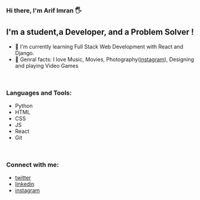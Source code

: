### Hi there, I'm Arif Imran 🖐

## I'm a student,a Developer, and a Problem Solver !

- 🌳 I'm currently learning Full Stack Web Development with React and Django.
- 🍗 Genral facts: I love Music, Movies, Photography([instagram]), Designing and playing Video Games

<br />

### Languages and Tools:
- Python
- HTML
- CSS
- JS
- React
- Git

<br />




### Connect with me:

- [twitter]
- [linkedin]
- [instagram]

<br />
<br />
<br />





[twitter]: https://twitter.com/aidevv_in
[linkedin]: https://www.linkedin.com/in/arifimran5/
[instagram]: https://www.instagram.com/roamrom_/
